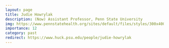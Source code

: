 ```yaml
---
layout: page
title: Judie Howrylak
description: (Now) Assistant Professor, Penn State University
img: https://www.pennstatehealth.org/sites/default/files/styles/300x400/public/providers/B0A64FEE48568E46E053C90D1DAC61DA.jpg?itok=jmCmgygI
importance: 12
category: past
redirect: https://www.huck.psu.edu/people/judie-howrylak
---
```

